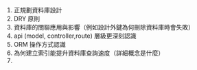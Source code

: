 1. 正規劃資料庫設計
2. DRY 原則
3. 資料庫的關聯應用與影響（例如設計外鍵為何刪除資料庫時會失敗）
4. api (model, controller,route) 層級更深刻認識
5. ORM 操作方式認識
6. 為何建立索引能提升資料庫查詢速度（詳細概念是什麼）
7. 